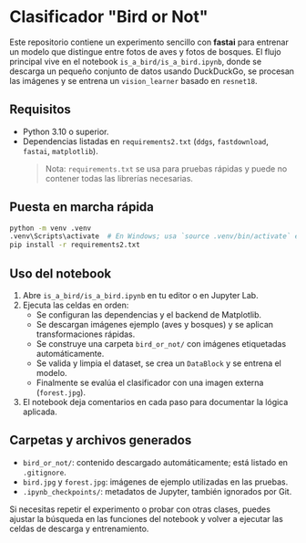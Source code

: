 # Clasificador "Bird or Not"

Este repositorio contiene un experimento sencillo con **fastai** para entrenar un modelo que distingue entre fotos de aves y fotos de bosques. El flujo principal vive en el notebook `is_a_bird/is_a_bird.ipynb`, donde se descarga un pequeño conjunto de datos usando DuckDuckGo, se procesan las imágenes y se entrena un `vision_learner` basado en `resnet18`.

## Requisitos

- Python 3.10 o superior.
- Dependencias listadas en `requirements2.txt` (`ddgs`, `fastdownload`, `fastai`, `matplotlib`).  
  > Nota: `requirements.txt` se usa para pruebas rápidas y puede no contener todas las librerías necesarias.

## Puesta en marcha rápida

```bash
python -m venv .venv
.venv\Scripts\activate  # En Windows; usa `source .venv/bin/activate` en Linux/macOS
pip install -r requirements2.txt
```

## Uso del notebook

1. Abre `is_a_bird/is_a_bird.ipynb` en tu editor o en Jupyter Lab.
2. Ejecuta las celdas en orden:
   - Se configuran las dependencias y el backend de Matplotlib.
   - Se descargan imágenes ejemplo (aves y bosques) y se aplican transformaciones rápidas.
   - Se construye una carpeta `bird_or_not/` con imágenes etiquetadas automáticamente.
   - Se valida y limpia el dataset, se crea un `DataBlock` y se entrena el modelo.
   - Finalmente se evalúa el clasificador con una imagen externa (`forest.jpg`).
3. El notebook deja comentarios en cada paso para documentar la lógica aplicada.

## Carpetas y archivos generados

- `bird_or_not/`: contenido descargado automáticamente; está listado en `.gitignore`.
- `bird.jpg` y `forest.jpg`: imágenes de ejemplo utilizadas en las pruebas.
- `.ipynb_checkpoints/`: metadatos de Jupyter, también ignorados por Git.

Si necesitas repetir el experimento o probar con otras clases, puedes ajustar la búsqueda en las funciones del notebook y volver a ejecutar las celdas de descarga y entrenamiento.
